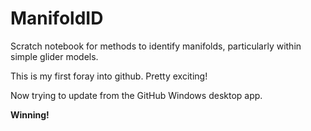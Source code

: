# ManifoldID
Scratch notebook for methods to identify manifolds, particularly within simple glider models.

This is my first foray into github. Pretty exciting!

Now trying to update from the GitHub Windows desktop app.

**Winning!**